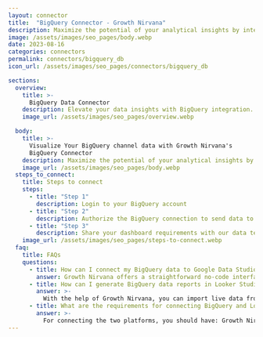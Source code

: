 ```yaml
---
layout: connector
title:  "BigQuery Connector - Growth Nirvana"
description: Maximize the potential of your analytical insights by integrating BigQuery with Looker Studio's data visualization prowess.
image: /assets/images/seo_pages/body.webp
date: 2023-08-16
categories: connectors
permalink: connectors/bigquery_db
icon_url: /assets/images/seo_pages/connectors/bigquery_db

sections:
  overview:
    title: >-
      BigQuery Data Connector
    description: Elevate your data insights with BigQuery integration. Seamlessly blend your comprehensive analytical data with Looker Studio's capabilities, transforming raw data into strategic insights that guide your decision-making.
    image_url: /assets/images/seo_pages/overview.webp

  body:
    title: >-
      Visualize Your BigQuery channel data with Growth Nirvana's
      BigQuery Connector
    description: Maximize the potential of your analytical insights by integrating BigQuery with Looker Studio's data visualization prowess.
    image_url: /assets/images/seo_pages/body.webp
  steps_to_connect:
    title: Steps to connect
    steps:
      - title: "Step 1"
        description: Login to your BigQuery account
      - title: "Step 2"
        description: Authorize the BigQuery connection to send data to Growth Nirvana
      - title: "Step 3"
        description: Share your dashboard requirements with our data team. We will build the report for you.
    image_url: /assets/images/seo_pages/steps-to-connect.webp
  faq:
    title: FAQs
    questions:
      - title: How can I connect my BigQuery data to Google Data Studio/Looker Studio?
        answer: Growth Nirvana offers a straightforward no-code interface to connect to BigQuery data sources.
      - title: How can I generate BigQuery data reports in Looker Studio?
        answer: >-
          With the help of Growth Nirvana, you can import live data from BigQuery into Looker Studio. These data can be viewed in charts, tables, and dashboards to generate branded reports that can be shared instantly.
      - title: What are the requirements for connecting BigQuery and Looker Studio?
        answer: >-
          For connecting the two platforms, you should have: Growth Nirvana Account and BigQuery Ads Account
---
```

